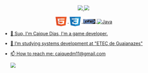 <div align="center">
  <a href="https://github.com/CaiqueJar">
  <img height="180em" src="https://github-readme-stats.vercel.app/api?username=CaiqueJar&show_icons=true&theme=tokyonight&include_all_commits=true&count_private=true">
  <img height="180em" src="https://github-readme-stats.vercel.app/api/top-langs/?username=CaiqueJar&layout=compact&langs_count=7&theme=tokyonight">
</div>
  
  <div style="display: inline_block" align="center"><br>
  <img margin="auto 20px auto 20px" align="center" alt="HTML" height="30" width="40" src="https://raw.githubusercontent.com/devicons/devicon/master/icons/html5/html5-original.svg">
  <img margin="auto 20px auto 20px" align="center" alt="CSS" height="30" width="40" src="https://raw.githubusercontent.com/devicons/devicon/master/icons/css3/css3-original.svg">
  <img margin="auto 20px auto 20px" align="center" alt="PHP" height="30" width="40" src="https://raw.githubusercontent.com/devicons/devicon/master/icons/php/php-original.svg">
  <img margin="auto 20px auto 20px" align="center" alt="Java" height="30" width="40" src="https://cdn.jsdelivr.net/gh/devicons/devicon/icons/java/java-original.svg">

 </div>

  
- 👋 Sup, I'm Caique Dias, I'm a game developer.
- 🔭 I’m studying systems development at "ETEC de Guaianazes" 
- 📫 How to reach me: caiquedm11@gmail.com
  
  <a href="caiquedm11@gmail.com"><img src="https://img.shields.io/badge/-Gmail-%23DD0031?style=for-the-badge&logo=gmail&logoColor=white" target="_blank"></a>

